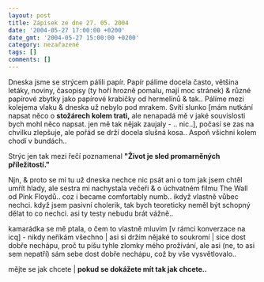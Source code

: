```yaml
---
layout: post
title: Zápisek ze dne 27. 05. 2004
date: '2004-05-27 17:00:00 +0200'
date_gmt: '2004-05-27 15:00:00 +0200'
category: nezařazené
tags: []
comments: []
---
```

<p>Dneska jsme se strýcem pálili papír. Papír pálíme docela často, většina letáky, noviny, časopisy (ty hoří hrozně  pomalu, mají moc stránek) &amp; různé papírové zbytky jako papírové krabičky od hermelínů &amp; tak.. Pálíme mezi kolejema  vlaku &amp; dneska už nebylo pod mrakem. Svítí slunko [mám nutkání napsat něco o <strong>stožárech kolem trati,</strong> ale nenapadá  mě v jaké souvislosti bych mohl něco napsat. jen mě tak nějak zaujaly - .. nic..], počasí se zas na chvilku zlepšuje,  ale pořád se drží docela slušná kosa.. Aspoň všichni kolem chodí v bundách..</p>
<p>Strýc jen tak mezi řečí poznamenal <strong>&quot;Život je sled promarněných příležitostí.&quot;</strong></p>
<p>Njn, &amp; proto se mi tu už dneska nechce nic psát ani o tom jak jsem chtěl umřít hlady, ale sestra mi  nachystala večeři &amp; o úchvatném filmu The Wall od Pink Floydů.. coz i became comfortably numb.. ikdyž vlastně  vůbec nechci. když jsem pasivní cholerik, tak bych teoreticky neměl být schopný dělat to co nechci. asi ty testy  nebudu brát vážně..</p>
<p>kamarádka se mě ptala, o čem to vlastně mluvím [v rámci konverzace na icq] - nikdy neříkám všechno | asi si  držím nějaké to soukromí | sice dost dobře nechápu, proč tu píšu tyhle zlomky mého prožívání, ale asi (ne, to  asi sem nepatří) sám sebe dost dobře nechápu, což by vše vysvětlovalo..</p>
<p>mějte se jak chcete | <strong>pokud se dokážete mít tak jak chcete..</strong></p>
